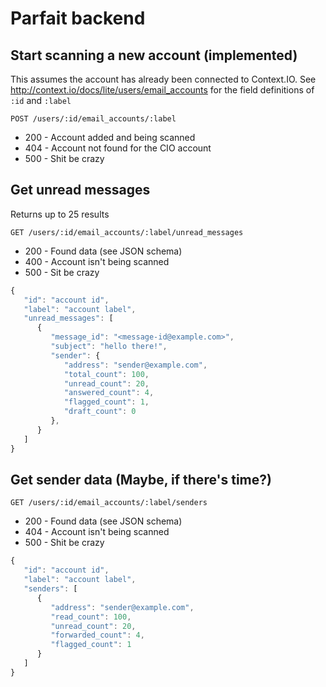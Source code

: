 # Parfait backend

## Start scanning a new account (implemented)

This assumes the account has already been connected to Context.IO.  See http://context.io/docs/lite/users/email_accounts for the field definitions of `:id` and `:label`

`POST /users/:id/email_accounts/:label`

* 200 - Account added and being scanned
* 404 - Account not found for the CIO account
* 500 - Shit be crazy


## Get unread messages

Returns up to 25 results

`GET /users/:id/email_accounts/:label/unread_messages`

* 200 - Found data (see JSON schema)
* 400 - Account isn't being scanned
* 500 - Sit be crazy
 

```javascript
{
   "id": "account id",
   "label": "account label",
   "unread_messages": [
      {
         "message_id": "<message-id@example.com>", 
         "subject": "hello there!",
         "sender": {
            "address": "sender@example.com",
            "total_count": 100,
            "unread_count": 20,
            "answered_count": 4,
            "flagged_count": 1,
            "draft_count": 0
         },
      }
   ]
}
```

## Get sender data (Maybe, if there's time?)

`GET /users/:id/email_accounts/:label/senders`

* 200 - Found data (see JSON schema)
* 404 - Account isn't being scanned
* 500 - Shit be crazy

```javascript
{
   "id": "account id",
   "label": "account label",
   "senders": [
      {
         "address": "sender@example.com",
         "read_count": 100,
         "unread_count": 20,
         "forwarded_count": 4,
         "flagged_count": 1
      }
   ]
}
```

